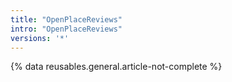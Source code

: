 ```yaml
---
title: "OpenPlaceReviews"
intro: "OpenPlaceReviews"
versions: '*'
---
```

{% data reusables.general.article-not-complete %}